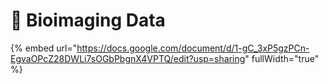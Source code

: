 # 🔴 Bioimaging Data



{% embed url="https://docs.google.com/document/d/1-gC_3xP5gzPCn-EgvaOPcZ28DWLi7sOGbPbgnX4VPTQ/edit?usp=sharing" fullWidth="true" %}
